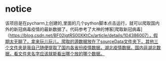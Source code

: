 # notice

该项目是在pycharm上创建的,里面的几个python脚本点击运行，就可以爬取国内外的新冠病毒疫情的最新数据了。代码参考了大神的博客[爬取新冠病毒]（https://blog.csdn.net/BF02jgtRS00XKtCx/article/details/104386007），假期太无聊了，拿来玩儿玩儿。爬取的源数据放在了sourceData文件夹下，其他三个文件夹是我自己随便提取了国内各省份疫情数据，湖北疫情数据，国内非湖北数据，看文件夹名字应该就能看出哪个放的哪个数据。
